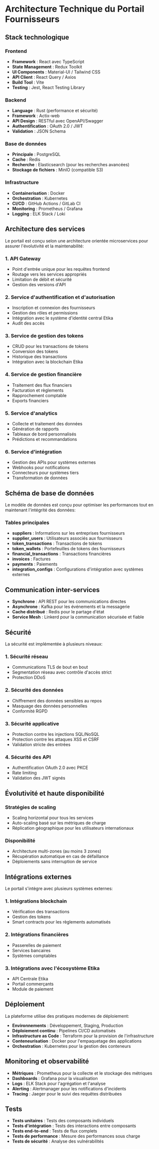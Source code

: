 # Architecture Technique du Portail Fournisseurs

## Stack technologique

### Frontend
- **Framework** : React avec TypeScript
- **State Management** : Redux Toolkit
- **UI Components** : Material-UI / Tailwind CSS
- **API Client** : React Query / Axios
- **Build Tool** : Vite
- **Testing** : Jest, React Testing Library

### Backend
- **Language** : Rust (performance et sécurité)
- **Framework** : Actix-web
- **API Design** : RESTful avec OpenAPI/Swagger
- **Authentification** : OAuth 2.0 / JWT
- **Validation** : JSON Schema

### Base de données
- **Principale** : PostgreSQL
- **Cache** : Redis
- **Recherche** : Elasticsearch (pour les recherches avancées)
- **Stockage de fichiers** : MinIO (compatible S3)

### Infrastructure
- **Containerisation** : Docker
- **Orchestration** : Kubernetes
- **CI/CD** : GitHub Actions / GitLab CI
- **Monitoring** : Prometheus / Grafana
- **Logging** : ELK Stack / Loki

## Architecture des services

Le portail est conçu selon une architecture orientée microservices pour assurer l'évolutivité et la maintenabilité:

### 1. API Gateway
- Point d'entrée unique pour les requêtes frontend
- Routage vers les services appropriés
- Limitation de débit et sécurité
- Gestion des versions d'API

### 2. Service d'authentification et d'autorisation
- Inscription et connexion des fournisseurs
- Gestion des rôles et permissions
- Intégration avec le système d'identité central Etika
- Audit des accès

### 3. Service de gestion des tokens
- CRUD pour les transactions de tokens
- Conversion des tokens
- Historique des transactions
- Intégration avec la blockchain Etika

### 4. Service de gestion financière
- Traitement des flux financiers
- Facturation et règlements
- Rapprochement comptable
- Exports financiers

### 5. Service d'analytics
- Collecte et traitement des données
- Génération de rapports
- Tableaux de bord personnalisés
- Prédictions et recommandations

### 6. Service d'intégration
- Gestion des APIs pour systèmes externes
- Webhooks pour notifications
- Connecteurs pour systèmes tiers
- Transformation de données

## Schéma de base de données

Le modèle de données est conçu pour optimiser les performances tout en maintenant l'intégrité des données:

### Tables principales
- **suppliers** : Informations sur les entreprises fournisseurs
- **supplier_users** : Utilisateurs associés aux fournisseurs
- **token_transactions** : Transactions de tokens
- **token_wallets** : Portefeuilles de tokens des fournisseurs
- **financial_transactions** : Transactions financières
- **invoices** : Factures
- **payments** : Paiements
- **integration_configs** : Configurations d'intégration avec systèmes externes

## Communication inter-services

- **Synchrone** : API REST pour les communications directes
- **Asynchrone** : Kafka pour les événements et la messagerie
- **Cache distribué** : Redis pour le partage d'état
- **Service Mesh** : Linkerd pour la communication sécurisée et fiable

## Sécurité

La sécurité est implémentée à plusieurs niveaux:

### 1. Sécurité réseau
- Communications TLS de bout en bout
- Segmentation réseau avec contrôle d'accès strict
- Protection DDoS

### 2. Sécurité des données
- Chiffrement des données sensibles au repos
- Masquage des données personnelles
- Conformité RGPD

### 3. Sécurité applicative
- Protection contre les injections SQL/NoSQL
- Protection contre les attaques XSS et CSRF
- Validation stricte des entrées

### 4. Sécurité des API
- Authentification OAuth 2.0 avec PKCE
- Rate limiting
- Validation des JWT signés

## Évolutivité et haute disponibilité

### Stratégies de scaling
- Scaling horizontal pour tous les services
- Auto-scaling basé sur les métriques de charge
- Réplication géographique pour les utilisateurs internationaux

### Disponibilité
- Architecture multi-zones (au moins 3 zones)
- Récupération automatique en cas de défaillance
- Déploiements sans interruption de service

## Intégrations externes

Le portail s'intègre avec plusieurs systèmes externes:

### 1. Intégrations blockchain
- Vérification des transactions
- Gestion des tokens
- Smart contracts pour les règlements automatisés

### 2. Intégrations financières
- Passerelles de paiement
- Services bancaires
- Systèmes comptables

### 3. Intégrations avec l'écosystème Etika
- API Centrale Etika
- Portail commerçants
- Module de paiement

## Déploiement

La plateforme utilise des pratiques modernes de déploiement:

- **Environnements** : Développement, Staging, Production
- **Déploiement continu** : Pipelines CI/CD automatisés
- **Infrastructure as Code** : Terraform pour la provision de l'infrastructure
- **Conteneurisation** : Docker pour l'empaquetage des applications
- **Orchestration** : Kubernetes pour la gestion des conteneurs

## Monitoring et observabilité

- **Métriques** : Prometheus pour la collecte et le stockage des métriques
- **Dashboards** : Grafana pour la visualisation
- **Logs** : ELK Stack pour l'agrégation et l'analyse
- **Alerting** : Alertmanager pour les notifications d'incidents
- **Tracing** : Jaeger pour le suivi des requêtes distribuées

## Tests

- **Tests unitaires** : Tests des composants individuels
- **Tests d'intégration** : Tests des interactions entre composants
- **Tests end-to-end** : Tests de flux complets
- **Tests de performance** : Mesure des performances sous charge
- **Tests de sécurité** : Analyse des vulnérabilités
